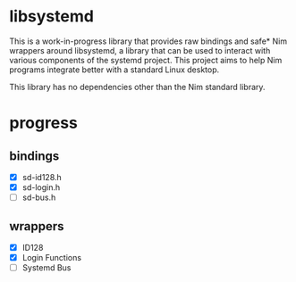 # libsystemd
This is a work-in-progress library that provides raw bindings and safe* Nim wrappers around libsystemd, a library that can be used to interact with various components of the systemd project. This project aims to help Nim programs integrate better with a standard Linux desktop.

This library has no dependencies other than the Nim standard library.

# progress
## bindings
- [X] sd-id128.h
- [X] sd-login.h
- [ ] sd-bus.h

## wrappers
- [X] ID128
- [X] Login Functions
- [ ] Systemd Bus
